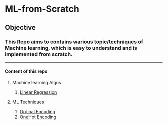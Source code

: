 # ML-from-Scratch


## Objective 
### This Repo aims to contains warious topic/techniques of Machine learning, which is easy to understand and is implemented from scratch.

------------------------------------------------------------------------------------------------------------
#### Content of this repo

1. Machine learning Algos
    1. [Linear Regression](https://github.com/Aditya-171/ML-from-Scratch/tree/main/Linear%20Regression)
    
2. ML Techniques
    1. [Ordinal Encoding](https://github.com/Aditya-171/ML-from-Scratch/tree/main/Various%20ML%20Techniques/Ordinal%20Encoding)
    2. [OneHot Encoding](https://github.com/Aditya-171/ML-from-Scratch/tree/main/Various%20ML%20Techniques/One-Hot%20Encoding)
   

